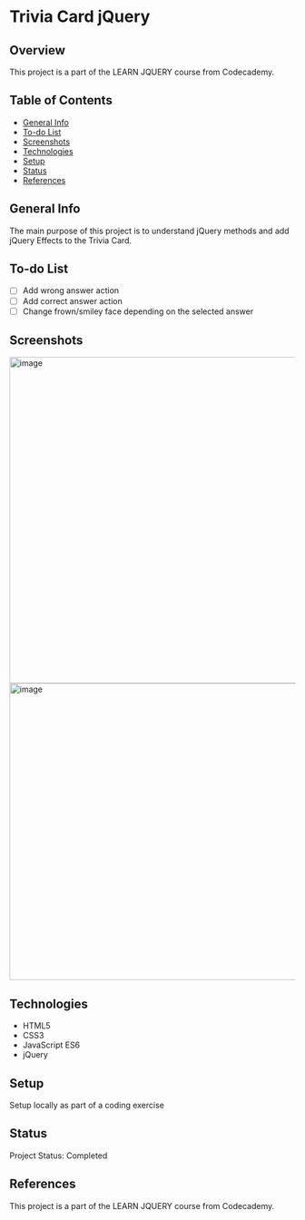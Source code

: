 # Trivia Card jQuery

## Overview

This project is a part of the LEARN JQUERY course from Codecademy.

## Table of Contents

- [General Info](#general-info)
- [To-do List](#to-do-list)
- [Screenshots](#screenshots)
- [Technologies](#technologies)
- [Setup](#setup)
- [Status](#status)
- [References](#references)

## General Info

 The main purpose of this project is to understand jQuery methods and add jQuery Effects to the Trivia Card.

## To-do List

- [ ] Add wrong answer action 
- [ ] Add correct answer action
- [ ] Change frown/smiley face depending on the selected answer

## Screenshots

<img width="575" alt="image" src="https://github.com/anilk-anusha/triviaCardjQuery/assets/130001836/1da341e0-15b0-42d3-ab7d-14a9714b7156">
<img width="523" alt="image" src="https://github.com/anilk-anusha/triviaCardjQuery/assets/130001836/5a2f4b49-78f2-4807-b0b9-5638e3fd8400">



## Technologies

- HTML5
- CSS3
- JavaScript ES6
- jQuery


## Setup

Setup locally as part of a coding exercise 

## Status

Project Status: Completed

## References

This project is a part of the LEARN JQUERY course from Codecademy.
